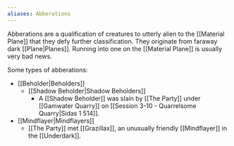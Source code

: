 ```yaml
---
aliases: Abberations
---
```

Abberations are a qualification of creatures to utterly alien to the [[Material Plane]] that they defy further classification. They originate from faraway dark [[Plane|Planes]]. Running into one on the [[Material Plane]] is usually very bad news.

Some types of abberations:
* [[Beholder|Beholders]]
	* [[Shadow Beholder|Shadow Beholders]]
		* A [[Shadow Beholder]] was slain by [[The Party]] under [[Gamwater Quarry]] on [[Session 3-10 - Quarrelsome Quarry|Sidas 1 514]].
* [[Mindflayer|Mindflayers]]
	* [[The Party]] met [[Grazillax]], an unusually friendly [[Mindflayer]] in the [[Underdark]].